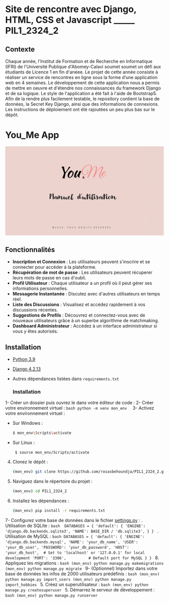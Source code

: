 # Site de rencontre avec Django, HTML, CSS et Javascript _____ PIL1_2324_2 

## Contexte
  Chaque année, l'Institut de Formation et de Recherche en Informatique (IFRI) de l'Université Publique d'Abomey-Calavi soumet soumet un défi aux étudiants de Licence 1 en fin d'anéee. Le projet de cette année consiste à réaliser un service de rencontres en ligne sous la forme d’une application web en 4 semaines.
Le développement de cette application nous a permis de mettre en oeuvre et d'étendre nos connaissances du framework Django et de sa logique. Le style de l'application a été fait à l'aide de Bootstrap5.
Afin de la rendre plus facilement testable, le repository contient la base de données, la Secret Key Django, ainsi que des informations de connexions. Les instructions de déploiement ont été rajoutées un peu plus bas sur le dépôt.

# You_Me App

![Logo du Projet](./You_Me.jpg)

## Fonctionnalités

- **Inscription et Connexion** : Les utilisateurs peuvent s'inscrire et se connecter pour accéder à la plateforme.
- **Récupération de mot de passe** : Les utilisateurs peuvent récuperer leurs mots de passe en cas d'oubli.
- **Profil Utilisateur** : Chaque utilisateur a un profil où il peut gérer ses informations personnelles.
- **Messagerie Instantanée** : Discutez avec d'autres utilisateurs en temps réel.
- **Liste des Discussions** : Visualisez et accédez rapidement à vos discussions récentes.
- **Suggestions de Profils** : Découvrez et connectez-vous avec de nouveaux utilisateurs grâce à un superbe algorithme de matchmaking.
- **Dashboard Administrateur** : Accédez à un interface administrateur si vous y êtes autorisés.

## Installation

- [Python 3.9](https://www.python.org/downloads/)
- [Django 4.2.13](https://www.djangoproject.com/)
- Autres dépendances listées dans `requirements.txt`

  ### Installation
1- Créer un dossier puis ouvrez le dans votre éditeur de code : 
2- Créer votre environnement virtuel : 
    ```bash
    python -m venv mon_env 
    ```
3- Activez votre environnement virtuel : 
  - Sur Windows : 
      ```bash
      $ mon_env\Scripts\activate
      ```
  - Sur Linux :
     ```
      $ source mon_env/Scripts/activate
     ```
4. Clonez le dépôt :
    ```bash
    (mon_env) git clone https://github.com/rosasbehoundja/PIL1_2324_2.git
    ```
5. Naviguez dans le répertoire du projet :
    ```bash
    (mon_env) cd PIL1_2324_2
    ```
6. Installez les dépendances :
    ```bash
    (mon_env) pip install -r requirements.txt
    ```
7- Configurez votre base de données dans le fichier [settings.py](PIL1_2324_2/settings.py) :
    . Utilisation de SQLite :
      ```bash 
       DATABASES = {
          'default': {
          'ENGINE': 'django.db.backends.sqlite3',
          'NAME': BASE_DIR / 'db.sqlite3',
      }
    }
      ```
    . Utilisation de MySQL : 
      ```bash
      DATABASES = {
        'default': {
          'ENGINE': 'django.db.backends.mysql',
          'NAME': 'your_db_name',
          'USER': 'your_db_user',
          'PASSWORD': 'your_db_password',
          'HOST': 'your_db_host',  # Set to 'localhost' or '127.0.0.1' for local development
          'PORT': '3306',          # Default port for MySQL
          }
    }
        ```
8. Appliquez les migrations :
    ```bash
    (mon_env) python manage.py makemigrations
    (mon_env) python manage.py migrate
    ```
9- (Optionnel) Importez dans votre base de données les infos de 2000 utilisateurs prédéfinis : 
    ```bash
    (mon_env) python manage.py import_users
    (mon_env) python manage.py import_hobbies
    ```
5. Créez un superutilisateur :
    ```bash
    (mon_env) python manage.py createsuperuser
    ```
5. Démarrez le serveur de développement :
    ```bash
    (mon_env) python manage.py runserver
    ```
